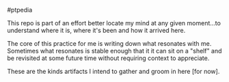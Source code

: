 #ptpedia

This repo is part of an effort better locate my mind at any given moment...to understand where it is, where it's been and how it arrived here.

The core of this practice for me is writing down what resonates with me.
Sometimes what resonates is stable enough that it it can sit on a "shelf" and be revisited at some future time without requiring context to appreciate.

These are the kinds artifacts I intend to gather and groom in here [for now].
